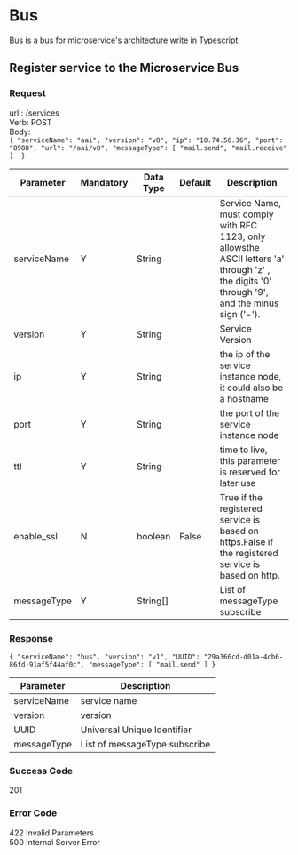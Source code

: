 # Bus

Bus is a bus for microservice's architecture write in Typescript.

## Register service to the Microservice Bus

### Request

url : /services  
Verb: POST  
Body:   
`
{
  "serviceName": "aai",
  "version": "v8",
  "ip": "10.74.56.36",
  "port": "8988",
  "url": "/aai/v8",
  "messageType": [
    "mail.send",
    "mail.receive"
  ] 
}
`


| Parameter   |Mandatory|Data Type |Default|Description|
|-------------|---------|----------|-------|-----------|
| serviceName | Y       |  String  |       | Service Name, must comply with RFC 1123, only allowsthe ASCII letters 'a' through 'z' , the digits '0' through '9', and the minus sign ('-').|
| version     | Y       |  String  |       | Service Version |
| ip          | Y       |  String  |       | the ip of the service instance node, it could also be a hostname |
| port        | Y       |  String  |       | the port of the service instance node |
| ttl         | Y       |  String  |       | time to live, this parameter is reserved for later use |
| enable_ssl  | N       |  boolean | False | True if the registered service is based on https.False if the registered service is based on http. |
| messageType | Y       | String[] |       | List of messageType subscribe |

### Response

`{
  "serviceName": "bus",
  "version": "v1",
  "UUID": "29a366cd-d01a-4cb6-86fd-91af5f44af0c",
  "messageType": [
    "mail.send"
  ]
}`

| Parameter   | Description |
|-------------|-------------|
| serviceName | service name |
| version     | version |
| UUID        | Universal Unique Identifier |
| messageType | List of messageType subscribe |

### Success Code
201

### Error Code
422 Invalid Parameters  
500 Internal Server Error

